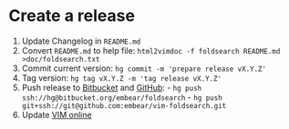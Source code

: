 # Create a release

  1. Update Changelog in `README.md`
  2. Convert `README.md` to help file: `html2vimdoc -f foldsearch README.md >doc/foldsearch.txt`
  3. Commit current version: `hg commit -m 'prepare release vX.Y.Z'`
  4. Tag version: `hg tag vX.Y.Z -m 'tag release vX.Y.Z'`
  5. Push release to [Bitbucket] and [GitHub]:
    - `hg push ssh://hg@bitbucket.org/embear/foldsearch`
    - `hg push git+ssh://git@github.com:embear/vim-foldsearch.git`
  6. Update [VIM online]

[Bitbucket]: https://bitbucket.org/embear/foldsearch
[GitHub]: https://github.com/embear/vim-foldsearch
[VIM online]: http://www.vim.org/scripts/script.php?script_id=2302
